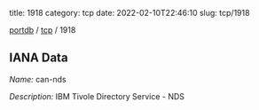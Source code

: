title: 1918
category: tcp
date: 2022-02-10T22:46:10
slug: tcp/1918

[portdb](/) / [tcp](/category/tcp.html) / 1918


## IANA Data

_Name:_ can-nds

_Description:_ IBM Tivole Directory Service - NDS

